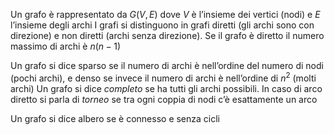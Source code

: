 Un grafo è rappresentato da $G(V,E)$ dove $V$ è l’insieme dei vertici (nodi) e $E$ l’insieme degli archi
I grafi si distinguono in grafi diretti (gli archi sono con direzione) e non diretti (archi senza direzione). Se il grafo è diretto il numero massimo di archi è $n(n-1)$

Un grafo si dice sparso se il numero di archi è nell’ordine del numero di nodi (pochi archi), e denso se invece il numero di archi è nell’ordine di $n^2$ (molti archi)
Un grafo si dice *completo* se ha tutti gli archi possibili. In caso di arco diretto si parla di *torneo* se tra ogni coppia di nodi c’è esattamente un arco

Un grafo si dice albero se è connesso e senza cicli